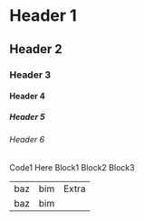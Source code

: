 <h1>Header 1</h1>
<h2>Header 2</h2>
<h3>Header 3</h3>
<h4>Header 4</h4>
<h5>Header 5</h5>
<h6>Header 6</h6>
    Code1 Here  
    Block1  
    Block2  
    Block3  
<table>
<tr><td>baz</td><td>bim</td><td>Extra</td></tr>
<tr><td>baz</td><td>bim</td></tr>
<tr></tr>
</table>
<table><tr></tr></table>
